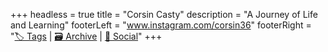 +++
headless = true
title = "Corsin Casty"
description = "A Journey of Life and Learning"
footerLeft = "www.instagram.com/corsin36"
footerRight = "[🏷️ Tags](/tags/) | [🗃️ Archive](/posts/) | [📣 Social](https://www.lernblog.org)"
+++
